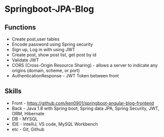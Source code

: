 # Springboot-JPA-Blog

## Functions
* Create post,user tables
* Encode password using Spring security
* Sign up, Log in with using JWT
* Create post, show post list, get post by id 
* Validate JWT
* CORS (Cross-Origin Resource Sharing) - allows a server to indicate any origins (domain, scheme, or port)
* AuthenticationResponse - JWT Token between front 

## Skills
* Front - https://github.com/ken0901/springboot-angular-blog-frontend
* Back - Java 1.8 with Spring boot, Spring data JPA, Spring Security, JWT, ORM, Hibernate 
* DB - MYSQL
* IDE - IntelliJ, VS code,  MySQL Workbench
* etc - Git, Github
